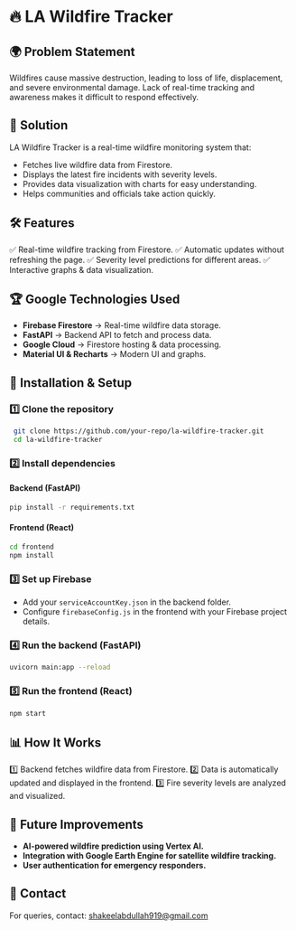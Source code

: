 # 🔥 LA Wildfire Tracker

## 🌍 Problem Statement
Wildfires cause massive destruction, leading to loss of life, displacement, and severe environmental damage. Lack of real-time tracking and awareness makes it difficult to respond effectively. 

## 🚀 Solution
LA Wildfire Tracker is a real-time wildfire monitoring system that:
- Fetches live wildfire data from Firestore.
- Displays the latest fire incidents with severity levels.
- Provides data visualization with charts for easy understanding.
- Helps communities and officials take action quickly.

## 🛠 Features
✅ Real-time wildfire tracking from Firestore.
✅ Automatic updates without refreshing the page.
✅ Severity level predictions for different areas.
✅ Interactive graphs & data visualization.

## 🏆 Google Technologies Used
- **Firebase Firestore** → Real-time wildfire data storage.
- **FastAPI** → Backend API to fetch and process data.
- **Google Cloud** → Firestore hosting & data processing.
- **Material UI & Recharts** → Modern UI and graphs.

## 🔧 Installation & Setup
### 1️⃣ Clone the repository
```sh
 git clone https://github.com/your-repo/la-wildfire-tracker.git
 cd la-wildfire-tracker
```
### 2️⃣ Install dependencies
#### Backend (FastAPI)
```sh
pip install -r requirements.txt
```
#### Frontend (React)
```sh
cd frontend
npm install
```
### 3️⃣ Set up Firebase
- Add your `serviceAccountKey.json` in the backend folder.
- Configure `firebaseConfig.js` in the frontend with your Firebase project details.

### 4️⃣ Run the backend (FastAPI)
```sh
uvicorn main:app --reload
```

### 5️⃣ Run the frontend (React)
```sh
npm start
```

## 📊 How It Works
1️⃣ Backend fetches wildfire data from Firestore.
2️⃣ Data is automatically updated and displayed in the frontend.
3️⃣ Fire severity levels are analyzed and visualized.

## 🔮 Future Improvements
- **AI-powered wildfire prediction using Vertex AI.**
- **Integration with Google Earth Engine for satellite wildfire tracking.**
- **User authentication for emergency responders.**

## 📩 Contact
For queries, contact: shakeelabdullah919@gmail.com

